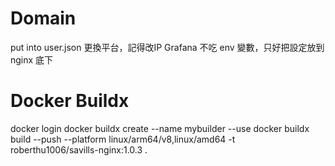 # Domain
put into user.json
更換平台，記得改IP
Grafana 不吃 env 變數，只好把設定放到 nginx 底下

# Docker Buildx
docker login
docker buildx create --name mybuilder --use 
docker buildx build --push --platform linux/arm64/v8,linux/amd64 -t roberthu1006/savills-nginx:1.0.3 .